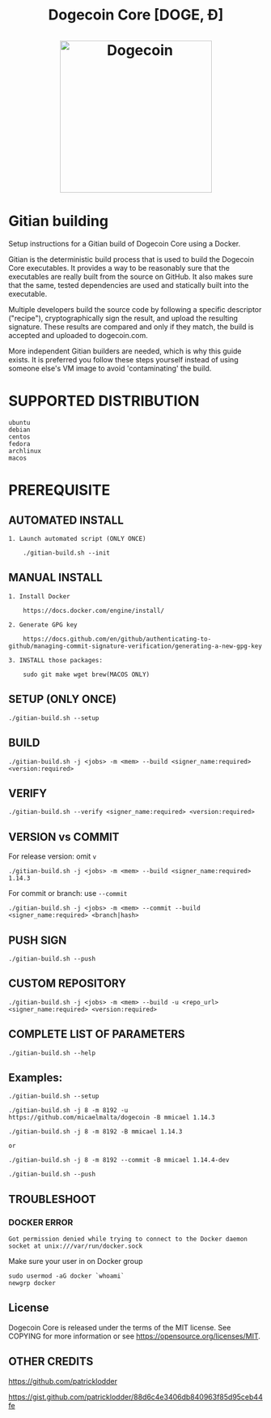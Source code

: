 <h1 align="center">
Dogecoin Core [DOGE, Ð]  
<br/><br/>
<img src="https://static.tumblr.com/ppdj5y9/Ae9mxmxtp/300coin.png" alt="Dogecoin" width="300"/>
</h1>

# Gitian building

Setup instructions for a Gitian build of Dogecoin Core using a Docker.

Gitian is the deterministic build process that is used to build the Dogecoin Core executables. It provides a way to be reasonably sure that the executables are really built from the source on GitHub. It also makes sure that the same, tested dependencies are used and statically built into the executable.

Multiple developers build the source code by following a specific descriptor ("recipe"), cryptographically sign the result, and upload the resulting signature. These results are compared and only if they match, the build is accepted and uploaded to dogecoin.com.

More independent Gitian builders are needed, which is why this guide exists. It is preferred you follow these steps yourself instead of using someone else's VM image to avoid 'contaminating' the build.


# SUPPORTED DISTRIBUTION

    ubuntu
    debian
    centos
    fedora
    archlinux
    macos

# PREREQUISITE
## AUTOMATED INSTALL
    1. Launch automated script (ONLY ONCE)

        ./gitian-build.sh --init

## MANUAL INSTALL
    1. Install Docker

        https://docs.docker.com/engine/install/

    2. Generate GPG key

        https://docs.github.com/en/github/authenticating-to-github/managing-commit-signature-verification/generating-a-new-gpg-key

    3. INSTALL those packages:

        sudo git make wget brew(MACOS ONLY)

    
## SETUP  (ONLY ONCE)
    ./gitian-build.sh --setup

## BUILD
    ./gitian-build.sh -j <jobs> -m <mem> --build <signer_name:required> <version:required>

## VERIFY
    ./gitian-build.sh --verify <signer_name:required> <version:required>

## VERSION vs COMMIT
  For release version: omit `v` 

    ./gitian-build.sh -j <jobs> -m <mem> --build <signer_name:required> 1.14.3

  For commit or branch: use `--commit`
    
    ./gitian-build.sh -j <jobs> -m <mem> --commit --build <signer_name:required> <branch|hash>

## PUSH SIGN
    ./gitian-build.sh --push

## CUSTOM REPOSITORY
    ./gitian-build.sh -j <jobs> -m <mem> --build -u <repo_url> <signer_name:required> <version:required>

## COMPLETE LIST OF PARAMETERS
    ./gitian-build.sh --help

## Examples:
    ./gitian-build.sh --setup
    
    ./gitian-build.sh -j 8 -m 8192 -u https://github.com/micaelmalta/dogecoin -B mmicael 1.14.3

    ./gitian-build.sh -j 8 -m 8192 -B mmicael 1.14.3

    or

    ./gitian-build.sh -j 8 -m 8192 --commit -B mmicael 1.14.4-dev

    ./gitian-build.sh --push

## TROUBLESHOOT
    
### DOCKER ERROR

    Got permission denied while trying to connect to the Docker daemon socket at unix:///var/run/docker.sock

Make sure your user in on Docker group

    sudo usermod -aG docker `whoami`
    newgrp docker


## License

Dogecoin Core is released under the terms of the MIT license. See COPYING for more information or see https://opensource.org/licenses/MIT.

## OTHER CREDITS

https://github.com/patricklodder

https://gist.github.com/patricklodder/88d6c4e3406db840963f85d95ceb44fe